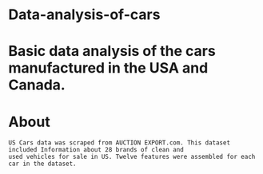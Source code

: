 # Data-analysis-of-cars

# Basic data analysis of the cars manufactured in the USA and Canada.

# About
    US Cars data was scraped from AUCTION EXPORT.com. This dataset included Information about 28 brands of clean and
    used vehicles for sale in US. Twelve features were assembled for each car in the dataset.
